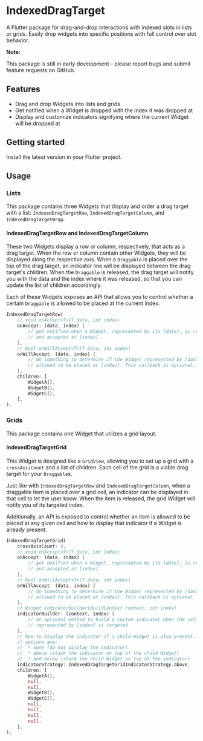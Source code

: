 # IndexedDragTarget

A Flutter package for drag-and-drop interactions with indexed slots in lists or grids. 
Easily drop widgets into specific positions with full control over slot behavior.

**Note:** 

This package is still in early development - please report bugs and submit feature 
requests on GitHub.

## Features

* Drag and drop Widgets into lists and grids
* Get notified when a Widget is dropped with the index it was dropped at
* Display and customize indicators signifying where the current Widget will 
  be dropped at

## Getting started

Install the latest version in your Flutter project.

## Usage

### Lists

This package contains three Widgets that display and order a drag target with 
a list: `IndexedDragTargetRow`, `IndexedDragTargetColumn`, and 
`IndexedDragTargetWrap`.

#### IndexedDragTargetRow and IndexedDragTargetColumn

These two Widgets display a row or column, respectively, that acts as a drag 
target. When the row or column contain other Widgets, they will be displayed 
along the respective axis. When a `Draggable` is placed over the top of the 
drag target, an indicator line will be displayed between the drag target's 
children. When the `Draggable` is released, the drag target will notify you 
with the data and the index where it was released, so that you can update the 
list of children accordingly.

Each of these Widgets exposes an API that allows you to control whether a 
certain `Draggable` is allowed to be placed at the current index.

```dart
IndexedDragTargetRow(
    // void onAccept<T>(T data, int index)
    onAccept: (data, index) {
        // get notified when a Widget, represented by its [data], is released 
        // and accepted at [index].
    },
    // bool onWillAccept<T>(T data, int index)
    onWillAccept: (data, index) {
        // do something to determine if the Widget represented by [data] is 
        // allowed to be placed at [index]. This callback is optional.
    },
    children: [
        WidgetA(),
        WidgetB(),
        WidgetC(),
    ],
),
```

### Grids

This package contains one Widget that utilizes a grid layout.

#### IndexedDragTargetGrid

This Widget is designed like a `GridView`, allowing you to set up a grid with 
a `crossAxisCount` and a list of children. Each cell of the grid is a viable 
drag target for your `Draggable`s.

Just like with `IndexedDragTargetRow` and `IndexedDragTargetColumn`, when a 
draggable item is placed over a grid cell, an indicator can be displayed in 
that cell to let the user know. When the item is released, the grid Widget 
will notify you of its targeted index.

Additionally, an API is exposed to control whether an item is allowed to be 
placed at any given cell and how to display that indicator if a Widget is 
already present.

```dart
IndexedDragTargetGrid(
    crossAxisCount: 3,
    // void onAccept<T>(T data, int index)
    onAccept: (data, index) {
        // get notified when a Widget, represented by its [data], is released 
        // and accepted at [index].
    },
    // bool onWillAccept<T>(T data, int index)
    onWillAccept: (data, index) {
        // do something to determine if the Widget represented by [data] is 
        // allowed to be placed at [index]. This callback is optional.
    },
    // Widget indicatorBuilder(BuildContext context, int index)
    indicatorBuilder: (context, index) {
        // an optional method to build a custom indicator when the cell 
        // represented by [index] is targeted.
    },
    // how to display the indicator if a child Widget is also present.
    // options are:
    //  * none (do not display the indicator)
    //  * above (stack the indicator on top of the child Widget)
    //  * and below (stack the child Widget on top of the indicator)
    indicatorStrategy: IndexedDragTargetGridIndicatorStrategy.above,
    children: [
        WidgetA(),
        null,
        null,
        WidgetB(),
        WidgetC(),
        null,
        null,
        null,
        null,
    ],
),
```
